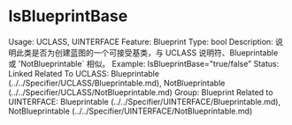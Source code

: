 # IsBlueprintBase

Usage: UCLASS, UINTERFACE
Feature: Blueprint
Type: bool
Description: 说明此类是否为创建蓝图的一个可接受基类，与 UCLASS 说明符、Blueprintable 或 'NotBlueprintable` 相似。
Example: IsBlueprintBase="true/false”
Status: Linked
Related To UCLASS: Blueprintable (../../Specifier/UCLASS/Blueprintable.md), NotBlueprintable (../../Specifier/UCLASS/NotBlueprintable.md)
Group: Blueprint
Related to UINTERFACE: Blueprintable (../../Specifier/UINTERFACE/Blueprintable.md), NotBlueprintable (../../Specifier/UINTERFACE/NotBlueprintable.md)